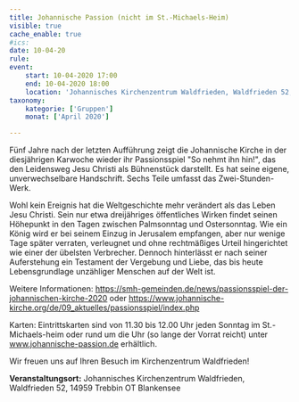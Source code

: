 ```yaml
---
title: Johannische Passion (nicht im St.-Michaels-Heim)
visible: true
cache_enable: true
#ics: 
date: 10-04-20
rule: 
event:
	start: 10-04-2020 17:00
	end: 10-04-2020 18:00
	location: 'Johannisches Kirchenzentrum Waldfrieden, Waldfrieden 52, 14959 Trebbin OT Blankensee'
taxonomy:
	kategorie: ['Gruppen']
	monat: ['April 2020']

---
```

Fünf Jahre nach der letzten Aufführung zeigt die Johannische Kirche in der diesjährigen Karwoche wieder ihr Passionsspiel "So nehmt ihn hin!", das den Leidensweg Jesu Christi als Bühnenstück darstellt. Es hat seine eigene, unverwechselbare Handschrift. Sechs Teile umfasst das Zwei-Stunden-Werk.

Wohl kein Ereignis hat die Weltgeschichte mehr verändert als das Leben Jesu Christi. Sein nur etwa dreijähriges öffentliches Wirken findet seinen Höhepunkt in den Tagen zwischen Palmsonntag und Ostersonntag. Wie ein König wird er bei seinem Einzug in Jerusalem empfangen, aber nur wenige Tage später verraten, verleugnet und ohne rechtmäßiges Urteil hingerichtet wie einer der übelsten Verbrecher. Dennoch hinterlässt er nach seiner Auferstehung ein Testament der Vergebung und Liebe, das bis heute Lebensgrundlage unzähliger Menschen auf der Welt ist.

Weitere Informationen:
https://smh-gemeinden.de/news/passionsspiel-der-johannischen-kirche-2020
oder
https://www.johannische-kirche.org/de/09_aktuelles/passionsspiel/index.php

Karten:
Eintrittskarten sind von 11.30 bis 12.00 Uhr jeden Sonntag im St.-Michaels-heim oder rund um die Uhr (so lange der Vorrat reicht) unter www.johannische-passion.de erhältlich.

Wir freuen uns auf Ihren Besuch im Kirchenzentrum Waldfrieden!



**Veranstaltungsort:** Johannisches Kirchenzentrum Waldfrieden, Waldfrieden 52, 14959 Trebbin OT Blankensee

